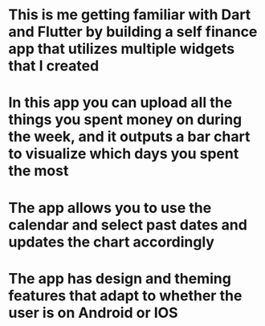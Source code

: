 # This is me getting familiar with Dart and Flutter by building a self finance app that utilizes multiple widgets that I created
# In this app you can upload all the things you spent money on during the week, and it outputs a bar chart to visualize which days you spent the most
# The app allows you to use the calendar and select past dates and updates the chart accordingly
# The app has design and theming features that adapt to whether the user is on Android or IOS
 
